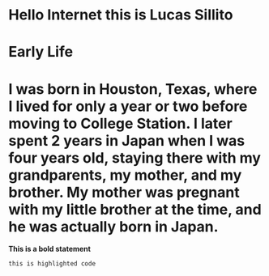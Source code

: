 # Hello Internet this is Lucas Sillito

# **Early Life**

# I was born in Houston, Texas, where I lived for only a year or two before moving to College Station. I later spent 2 years in Japan when I was four years old, staying there with my grandparents, my mother, and my brother. My mother was pregnant with my little brother at the time, and he was actually born in Japan.

**This is a bold statement**

`this is highlighted code`

